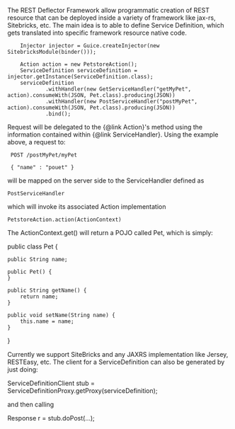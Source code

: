 The REST Deflector Framework allow programmatic creation of REST resource that can be deployed inside a variety of framework like jax-rs, Sitebricks, etc. The main idea is to able to define Service Definition, which gets translated into specific framework resource native code.

        Injector injector = Guice.createInjector(new SitebricksModule(binder()));

        Action action = new PetstoreAction();
        ServiceDefinition serviceDefinition = injector.getInstance(ServiceDefinition.class);
        serviceDefinition
                .withHandler(new GetServiceHandler("getMyPet", action).consumeWith(JSON, Pet.class).producing(JSON))
                .withHandler(new PostServiceHandler("postMyPet", action).consumeWith(JSON, Pet.class).producing(JSON))
                .bind();

Request will be delegated to the {@link Action}'s method using the information contained within
{@link ServiceHandler}. Using the example above, a request to:

     POST /postMyPet/myPet

     { "name" : "pouet" }

will be mapped on the server side to the ServiceHandler defined as

    PostServiceHandler

which will invoke its associated Action implementation

    PetstoreAction.action(ActionContext)

The ActionContext.get() will return a POJO called Pet, which is simply:

public class Pet {

    public String name;

    public Pet() {
    }

    public String getName() {
        return name;
    }

    public void setName(String name) {
        this.name = name;
    }
}

Currently we support SiteBricks and any JAXRS implementation like Jersey, RESTEasy, etc. The client for a ServiceDefinition can
also be generated by just doing:

   ServiceDefinitionClient stub = ServiceDefinitionProxy.getProxy(serviceDefinition);

and then calling

   Response r = stub.doPost(...);






